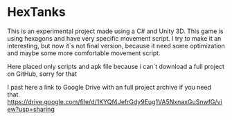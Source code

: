# HexTanks
This is an experimental project made using a C# and Unity 3D. This game is using hexagons and have very specific movement script. I try to make it an interesting, but now it`s not final version, because it need some optimization and maybe some more comfortable movement script. 

Here placed only scripts and apk file because i can`t download a full project on GitHub, sorry for that 

I past here a link to Google Drive with an full project archive if you need that. https://drive.google.com/file/d/1KYQf4JefrGdy9Eug1VA5NxnaxGuSnwfG/view?usp=sharing

